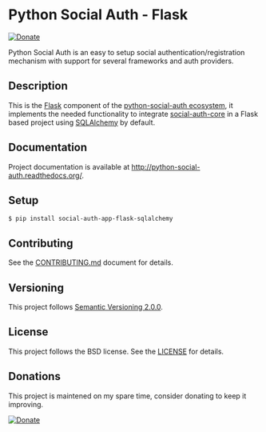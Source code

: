 # Python Social Auth - Flask

[![Donate](https://img.shields.io/badge/Donate-PayPal-orange.svg)](https://www.paypal.com/cgi-bin/webscr?cmd=_donations&business=matiasaguirre%40gmail%2ecom&lc=US&item_name=Python%20Social%20Auth&no_note=0&currency_code=USD&bn=PP%2dDonationsBF%3abtn_donate_SM%2egif%3aNonHostedGuest)

Python Social Auth is an easy to setup social authentication/registration
mechanism with support for several frameworks and auth providers.

## Description

This is the [Flask](http://flask.pocoo.org/) component of the
[python-social-auth ecosystem](https://github.com/python-social-auth/social-core),
it implements the needed functionality to integrate
[social-auth-core](https://github.com/python-social-auth/social-core)
in a Flask based project using [SQLAlchemy](http://www.sqlalchemy.org/) by
default.

## Documentation

Project documentation is available at http://python-social-auth.readthedocs.org/.

## Setup

```shell
$ pip install social-auth-app-flask-sqlalchemy
```

## Contributing

See the [CONTRIBUTING.md](CONTRIBUTING.md) document for details.

## Versioning

This project follows [Semantic Versioning 2.0.0](http://semver.org/spec/v2.0.0.html).

## License

This project follows the BSD license. See the [LICENSE](LICENSE) for details.

## Donations

This project is maintened on my spare time, consider donating to keep
it improving.

[![Donate](https://img.shields.io/badge/Donate-PayPal-orange.svg)](https://www.paypal.com/cgi-bin/webscr?cmd=_donations&business=matiasaguirre%40gmail%2ecom&lc=US&item_name=Python%20Social%20Auth&no_note=0&currency_code=USD&bn=PP%2dDonationsBF%3abtn_donate_SM%2egif%3aNonHostedGuest)
